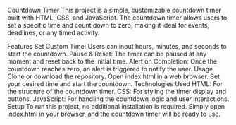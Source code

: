 Countdown Timer
This project is a simple, customizable countdown timer built with HTML, CSS, and JavaScript. The countdown timer allows users to set a specific time and count down to zero, making it ideal for events, deadlines, or any timed activity.

Features
Set Custom Time: Users can input hours, minutes, and seconds to start the countdown.
Pause & Reset: The timer can be paused at any moment and reset back to the initial time.
Alert on Completion: Once the countdown reaches zero, an alert is triggered to notify the user.
Usage
Clone or download the repository.
Open index.html in a web browser.
Set your desired time and start the countdown.
Technologies Used
HTML: For the structure of the countdown timer.
CSS: For styling the timer display and buttons.
JavaScript: For handling the countdown logic and user interactions.
Setup
To run this project, no additional installation is required. Simply open index.html in your browser, and the countdown timer will be ready to use.

